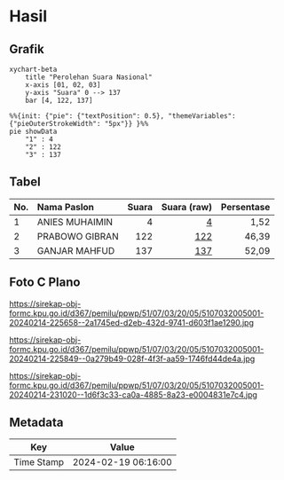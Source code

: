 # Hasil

## Grafik

```mermaid
xychart-beta
    title "Perolehan Suara Nasional"
    x-axis [01, 02, 03]
    y-axis "Suara" 0 --> 137
    bar [4, 122, 137]
```

```mermaid
%%{init: {"pie": {"textPosition": 0.5}, "themeVariables": {"pieOuterStrokeWidth": "5px"}} }%%
pie showData
    "1" : 4
    "2" : 122
    "3" : 137
```

## Tabel

| No. | Nama Paslon    | Suara | Suara (raw) | Persentase |
|:--- |:-------------- | -----:| -----------:| ----------:|
| 1   | ANIES MUHAIMIN | 4     | [4][p-1]    | 1,52       |
| 2   | PRABOWO GIBRAN | 122   | [122][p-2]  | 46,39      |
| 3   | GANJAR MAHFUD  | 137   | [137][p-3]  | 52,09      |


[p-1]: https://github.com/gigit-pemilu/pemilu-2024/blob/main/pilpres/hitung-suara/sub/51-bali/sub/07-karangasem/sub/03-manggis/sub/2005-nyuh-tebel/sub/001-tps/sub/paslon-1.txt
[p-2]: https://github.com/gigit-pemilu/pemilu-2024/blob/main/pilpres/hitung-suara/sub/51-bali/sub/07-karangasem/sub/03-manggis/sub/2005-nyuh-tebel/sub/001-tps/sub/paslon-2.txt
[p-3]: https://github.com/gigit-pemilu/pemilu-2024/blob/main/pilpres/hitung-suara/sub/51-bali/sub/07-karangasem/sub/03-manggis/sub/2005-nyuh-tebel/sub/001-tps/sub/paslon-3.txt

## Foto C Plano

https://sirekap-obj-formc.kpu.go.id/d367/pemilu/ppwp/51/07/03/20/05/5107032005001-20240214-225658--2a1745ed-d2eb-432d-9741-d603f1ae1290.jpg

https://sirekap-obj-formc.kpu.go.id/d367/pemilu/ppwp/51/07/03/20/05/5107032005001-20240214-225849--0a279b49-028f-4f3f-aa59-1746fd44de4a.jpg

https://sirekap-obj-formc.kpu.go.id/d367/pemilu/ppwp/51/07/03/20/05/5107032005001-20240214-231020--1d6f3c33-ca0a-4885-8a23-e0004831e7c4.jpg


## Metadata

| Key        | Value               |
| ---------- | ------------------- |
| Time Stamp | 2024-02-19 06:16:00 |



